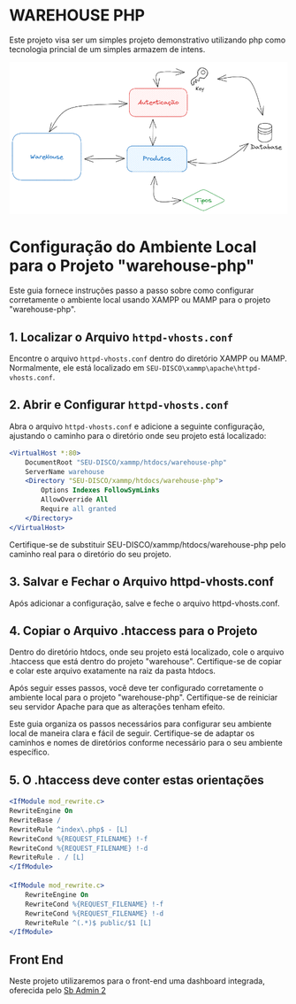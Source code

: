 # WAREHOUSE PHP
<p>Este projeto visa ser um simples projeto demonstrativo utilizando php como tecnologia princial de um simples armazem de intens.</p>

![Images](https://github.com/Fabioaugustmp/warehouse-php/blob/main/warehouse-architecture.png)

# Configuração do Ambiente Local para o Projeto "warehouse-php"

Este guia fornece instruções passo a passo sobre como configurar corretamente o ambiente local usando XAMPP ou MAMP para o projeto "warehouse-php".

## 1. Localizar o Arquivo `httpd-vhosts.conf`

Encontre o arquivo `httpd-vhosts.conf` dentro do diretório XAMPP ou MAMP. Normalmente, ele está localizado em `SEU-DISCO\xammp\apache\httpd-vhosts.conf`.

## 2. Abrir e Configurar `httpd-vhosts.conf`

Abra o arquivo `httpd-vhosts.conf` e adicione a seguinte configuração, ajustando o caminho para o diretório onde seu projeto está localizado:

```apache
<VirtualHost *:80>
    DocumentRoot "SEU-DISCO/xammp/htdocs/warehouse-php"
    ServerName warehouse
    <Directory "SEU-DISCO/xammp/htdocs/warehouse-php">
        Options Indexes FollowSymLinks
        AllowOverride All
        Require all granted
    </Directory>
</VirtualHost>
```
Certifique-se de substituir SEU-DISCO/xammp/htdocs/warehouse-php pelo caminho real para o diretório do seu projeto.

## 3. Salvar e Fechar o Arquivo httpd-vhosts.conf
Após adicionar a configuração, salve e feche o arquivo httpd-vhosts.conf.

## 4. Copiar o Arquivo .htaccess para o Projeto
Dentro do diretório htdocs, onde seu projeto está localizado, cole o arquivo .htaccess que está dentro do projeto "warehouse". Certifique-se de copiar e colar este arquivo exatamente na raiz da pasta htdocs.

Após seguir esses passos, você deve ter configurado corretamente o ambiente local para o projeto "warehouse-php". Certifique-se de reiniciar seu servidor Apache para que as alterações tenham efeito.

Este guia organiza os passos necessários para configurar seu ambiente local de maneira clara e fácil de seguir. Certifique-se de adaptar os caminhos e nomes de diretórios conforme necessário para o seu ambiente específico.

## 5. O .htaccess deve conter estas orientações

```apache
<IfModule mod_rewrite.c>
RewriteEngine On
RewriteBase /
RewriteRule ^index\.php$ - [L]
RewriteCond %{REQUEST_FILENAME} !-f
RewriteCond %{REQUEST_FILENAME} !-d
RewriteRule . / [L]
</IfModule>

<IfModule mod_rewrite.c>
    RewriteEngine On
    RewriteCond %{REQUEST_FILENAME} !-f
    RewriteCond %{REQUEST_FILENAME} !-d
    RewriteRule ^(.*)$ public/$1 [L]
</IfModule>
```
## Front End

Neste projeto utilizaremos para o front-end uma dashboard integrada, oferecida pelo <a href="https://startbootstrap.com/theme/sb-admin-2">Sb Admin 2</a>


